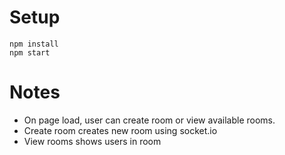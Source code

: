 # Setup

    npm install
    npm start


# Notes

  * On page load, user can create room or view available rooms.
  * Create room creates new room using socket.io
  * View rooms shows users in room